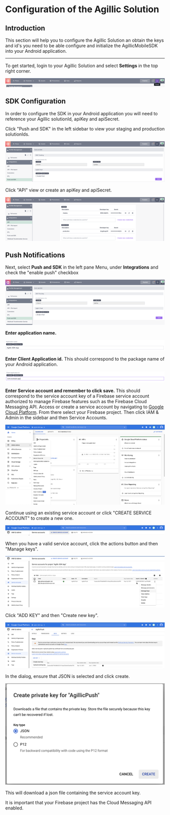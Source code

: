 # Configuration of the Agillic Solution

## Introduction

This section will help you to configure the Agillic Solution an
obtain the keys and id's you need to be able configure and initialize
the AgillicMobileSDK into your Android application.

---

To get started, login to your Agillic Solution and select **Settings** in the top right corner.

<img src="resources/setup1.png">

## SDK Configuration

In order to configure the SDK in your Android application you will need to reference your Agillic solutionId, apiKey and apiSecret.

Click "Push and SDK" in the left sidebar to view your staging and production solutionIds.

<img src="resources/setup10.png">

Click "API" view or create an apiKey and apiSecret.

<img src="resources/setup11.png">

## Push Notifications

Next, select **Push and SDK** in the left pane Menu, under **Integrations** and check the "enable push" checkbox

<img src="resources/setup2.png">

**Enter application name.**

<img src="resources/setup3.png">

**Enter Client Application id.** This should correspond to the package name of your Android application.

<img src="resources/setup4.png">

**Enter Service account and remember to click save.** This should correspond to the service account key of a Firebase service account authorized to manage Firebase features such as the Firebase Cloud Messaging API.
Access or create a service account by navigating to [Google Cloud Platform](https://console.cloud.google.com).
From there select your Firebase project. Then click IAM & Admin in the sidebar and then Service Accounts.

<img src="resources/setup5.png">

Continue using an existing service account or click "CREATE SERVICE ACCOUNT" to create a new one.

<img src="resources/setup6.png">

When you have a valid service account, click the actions button and then "Manage keys".

<img src="resources/setup7.png">

Click "ADD KEY" and then "Create new key".

<img src="resources/setup8.png">

In the dialog, ensure that JSON is selected and click create.

<img src="resources/setup9.png">

This will download a json file containing the service account key.

It is important that your Firebase project has the Cloud Messaging API enabled.

